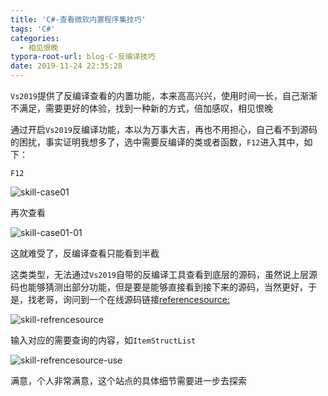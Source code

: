 ```yaml
---
title: 'C#-查看微软内置程序集技巧'
tags: 'C#'
categories: 
  - 相见恨晚
typora-root-url: blog-C-反编译技巧
date: 2019-11-24 22:35:28
---
```



`Vs2019`提供了反编译查看的内置功能，本来高高兴兴，使用时间一长，自己渐渐不满足，需要更好的体验，找到一种新的方式，倍加感叹，相见恨晚

<!--more-->

通过开启`Vs2019`反编译功能，本以为万事大吉，再也不用担心，自己看不到源码的困扰，事实证明我想多了，选中需要反编译的类或者函数，`F12`进入其中，如下：

`F12`

![skill-case01](https://ggcy-static-01.oss-cn-hangzhou.aliyuncs.com/ggcyblog/blog-C-%E5%8F%8D%E7%BC%96%E8%AF%91%E6%8A%80%E5%B7%A7/skill-case01.png)

再次查看

![skill-case01-01](https://ggcy-static-01.oss-cn-hangzhou.aliyuncs.com/ggcyblog/blog-C-%E5%8F%8D%E7%BC%96%E8%AF%91%E6%8A%80%E5%B7%A7/skill-case01-01.png)

这就难受了，反编译查看只能看到半截

这类类型，无法通过`Vs2019`自带的反编译工具查看到底层的源码，虽然说上层源码也能够猜测出部分功能，但是要是能够直接看到接下来的源码，当然更好，于是，找老哥，询问到一个在线源码链接[referencesource:](https://referencesource.microsoft.com/)

![skill-refrencesource](https://ggcy-static-01.oss-cn-hangzhou.aliyuncs.com/ggcyblog/blog-C-%E5%8F%8D%E7%BC%96%E8%AF%91%E6%8A%80%E5%B7%A7/skill-refrencesource.png)

输入对应的需要查询的内容，如`ItemStructList`

![skill-refrencesource-use](https://ggcy-static-01.oss-cn-hangzhou.aliyuncs.com/ggcyblog/blog-C-%E5%8F%8D%E7%BC%96%E8%AF%91%E6%8A%80%E5%B7%A7/skill-refrencesource-use.png)

满意，个人非常满意，这个站点的具体细节需要进一步去探索